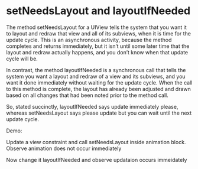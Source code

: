# setNeedsLayout and layoutIfNeeded


The method setNeedsLayout for a UIView tells the system that you want it to layout and redraw that view and all of its subviews, when it is time for the update cycle. This is an asynchronous activity, because the method completes and returns immediately, but it isn’t until some later time that the layout and redraw actually happens, and you don’t know when that update cycle will be.

In contrast, the method layoutIfNeeded is a synchronous call that tells the system you want a layout and redraw of a view and its subviews, and you want it done immediately without waiting for the update cycle. When the call to this method is complete, the layout has already been adjusted and drawn based on all changes that had been noted prior to the method call.

So, stated succinctly, layoutIfNeeded says update immediately please, whereas setNeedsLayout says please update but you can wait until the next update cycle.

Demo:

Update a view constraint and call setNeedsLayout inside animation block. Observe animation does not occur immediately

Now change it layoutIfNeeded and observe updataion occurs immeidately

